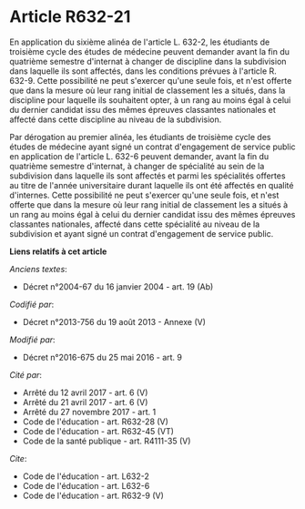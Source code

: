 # Article R632-21

En application du sixième alinéa de l'article L. 632-2, les étudiants de troisième cycle des études de médecine peuvent
demander avant la fin du quatrième semestre d'internat à changer de discipline dans la subdivision dans laquelle ils sont
affectés, dans les conditions prévues à l'article R. 632-9. Cette possibilité ne peut s'exercer qu'une seule fois, et n'est
offerte que dans la mesure où leur rang initial de classement les a situés, dans la discipline pour laquelle ils souhaitent
opter, à un rang au moins égal à celui du dernier candidat issu des mêmes épreuves classantes nationales et affecté dans
cette discipline au niveau de la subdivision. 

Par dérogation au premier alinéa, les étudiants de troisième cycle des études de médecine ayant signé un contrat d'engagement
de service public en application de l'article L. 632-6 peuvent demander, avant la fin du quatrième semestre d'internat, à
changer de spécialité au sein de la subdivision dans laquelle ils sont affectés et parmi les spécialités offertes au titre de
l'année universitaire durant laquelle ils ont été affectés en qualité d'internes. Cette possibilité ne peut s'exercer qu'une
seule fois, et n'est offerte que dans la mesure où leur rang initial de classement les a situés à un rang au moins égal à
celui du dernier candidat issu des mêmes épreuves classantes nationales, affecté dans cette spécialité au niveau de la
subdivision et ayant signé un contrat d'engagement de service public.

**Liens relatifs à cet article**

_Anciens textes_:

  - Décret n°2004-67 du 16 janvier 2004 - art. 19 (Ab)

_Codifié par_:

  - Décret n°2013-756 du 19 août 2013 -  Annexe (V)

_Modifié par_:

  - Décret n°2016-675 du 25 mai 2016 - art. 9

_Cité par_:

  - Arrêté du 12 avril 2017 - art. 6 (V)
  - Arrêté du 21 avril 2017 - art. 6 (V)
  - Arrêté du 27 novembre 2017 - art. 1
  - Code de l'éducation - art. R632-28 (V)
  - Code de l'éducation - art. R632-45 (VT)
  - Code de la santé publique - art. R4111-35 (V)

_Cite_:

  - Code de l'éducation - art. L632-2
  - Code de l'éducation - art. L632-6
  - Code de l'éducation - art. R632-9 (V)
